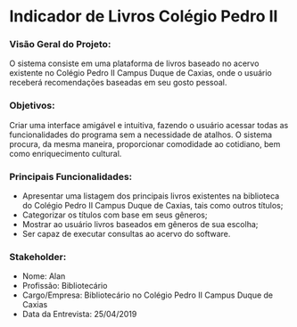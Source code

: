 # Indicador de Livros Colégio Pedro II

### Visão Geral do Projeto:

O sistema consiste em uma plataforma de livros baseado no acervo existente no Colégio Pedro II Campus Duque de Caxias, onde o usuário receberá recomendações baseadas em seu gosto pessoal.

### Objetivos:

Criar uma interface amigável e intuitiva, fazendo o usuário acessar todas as funcionalidades do programa sem a necessidade de atalhos. O sistema procura, da mesma maneira, proporcionar comodidade ao cotidiano, bem como enriquecimento cultural.

### Principais Funcionalidades:

- Apresentar uma listagem dos principais livros existentes na biblioteca do Colégio Pedro II Campus Duque de Caxias, tais como outros títulos;  
- Categorizar os títulos com base em seus gêneros;
- Mostrar ao usuário livros baseados em gêneros de sua escolha;
- Ser capaz de executar consultas ao acervo do software.   

### Stakeholder:
* Nome: Alan
* Profissão: Bibliotecário
* Cargo/Empresa: Bibliotecário no Colégio Pedro II Campus Duque de Caxias
* Data da Entrevista: 25/04/2019
